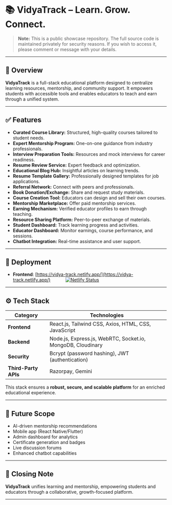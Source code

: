# 📚 VidyaTrack – Learn. Grow. Connect.

> **Note:** This is a public showcase repository. The full source code is maintained privately for security reasons. If you wish to access it, please comment or message with your details.

---

## 🔎 Overview

**VidyaTrack** is a full-stack educational platform designed to centralize learning resources, mentorship, and community support. It empowers students with accessible tools and enables educators to teach and earn through a unified system.

---

## ✅ Features

- **Curated Course Library:** Structured, high-quality courses tailored to student needs.
- **Expert Mentorship Program:** One-on-one guidance from industry professionals.
- **Interview Preparation Tools:** Resources and mock interviews for career readiness.
- **Resume Review Service:** Expert feedback and optimization.
- **Educational Blog Hub:** Insightful articles on learning trends.
- **Resume Template Gallery:** Professionally designed templates for job applications.
- **Referral Network:** Connect with peers and professionals.
- **Book Donation/Exchange:** Share and request study materials.
- **Course Creation Tool:** Educators can design and sell their own courses.
- **Mentorship Marketplace:** Offer paid mentorship services.
- **Earning Mechanism:** Verified educator profiles to earn through teaching.
- **Resource Sharing Platform:** Peer-to-peer exchange of materials.
- **Student Dashboard:** Track learning progress and activities.
- **Educator Dashboard:** Monitor earnings, course performance, and sessions.
- **Chatbot Integration:** Real-time assistance and user support.

---

## 🚀 Deployment

- **Frontend**: [https://vidya-track.netlify.app/](https://vidya-track.netlify.app/) &nbsp;&nbsp;&nbsp;&nbsp;&nbsp;&nbsp;&nbsp;&nbsp;&nbsp;&nbsp; [![Netlify Status](https://api.netlify.com/api/v1/badges/02d95b97-a97e-4ac4-94cd-3a9d0fb64e7e/deploy-status)](https://app.netlify.com/projects/vidya-track/deploys)  

---

## ⚙ Tech Stack

| **Category**        | **Technologies**                                    |
|----------------------|-----------------------------------------------------|
| **Frontend**        | React.js, Tailwind CSS, Axios, HTML, CSS, JavaScript |
| **Backend**         | Node.js, Express.js, WebRTC, Socket.io, MongoDB, Cloudinary |
| **Security**        | Bcrypt (password hashing), JWT (authentication)     |
| **Third-Party APIs**| Razorpay, Gemini                                    |

This stack ensures a **robust, secure, and scalable platform** for an enriched educational experience.

---

## 🔮 Future Scope

- AI-driven mentorship recommendations
- Mobile app (React Native/Flutter)
- Admin dashboard for analytics
- Certificate generation and badges
- Live discussion forums
- Enhanced chatbot capabilities

---

## 🙌 Closing Note

**VidyaTrack** unifies learning and mentorship, empowering students and educators through a collaborative, growth-focused platform.

---
